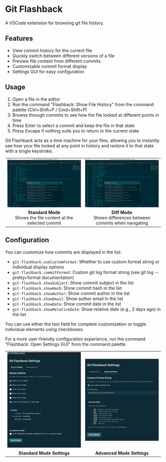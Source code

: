 # Git Flashback

A VSCode extension for browsing git file history.

## Features

- View commit history for the current file
- Quickly switch between different versions of a file
- Preview file content from different commits
- Customizable commit format display
- Settings GUI for easy configuration

## Usage

1. Open a file in the editor
2. Run the command "Flashback: Show File History" from the command palette (Ctrl+Shift+P / Cmd+Shift+P)
3. Browse through commits to see how the file looked at different points in time
4. Press Enter to select a commit and keep the file in that state
5. Press Escape if nothing suits you to return to the current state

Git Flashback acts as a time machine for your files, allowing you to instantly see how your file looked at any point in history and restore it to that state with a single keystroke.

<table>
  <tr>
    <td width="50%"><img src="images/full_mode.gif" alt="Standard Mode" /></td>
    <td width="50%"><img src="images/diff_mode.gif" alt="Diff Mode" /></td>
  </tr>
  <tr>
    <td align="center"><b>Standard Mode</b><br>Shows the file content at the selected commit</td>
    <td align="center"><b>Diff Mode</b><br>Shows differences between commits when navigating</td>
  </tr>
</table>

## Configuration

You can customize how commits are displayed in the list:

- `git-flashback.useCustomFormat`: Whether to use custom format string or individual display options
- `git-flashback.commitFormat`: Custom git log format string (see git log --pretty=format documentation)
- `git-flashback.showSubject`: Show commit subject in the list
- `git-flashback.showHash`: Show commit hash in the list
- `git-flashback.showAuthor`: Show commit author in the list
- `git-flashback.showEmail`: Show author email in the list
- `git-flashback.showDate`: Show commit date in the list
- `git-flashback.showRelativeDate`: Show relative date (e.g., 2 days ago) in the list

You can use either the text field for complete customization or toggle individual elements using checkboxes.

For a more user-friendly configuration experience, run the command "Flashback: Open Settings GUI" from the command palette.

<table>
  <tr>
    <td width="50%"><img src="images/standard_mode.png" alt="Standard Mode Settings" /></td>
    <td width="50%"><img src="images/advanced_mode.png" alt="Advanced Mode Settings" /></td>
  </tr>
  <tr>
    <td align="center"><b>Standard Mode Settings</b></td>
    <td align="center"><b>Advanced Mode Settings</b></td>
  </tr>
</table>
